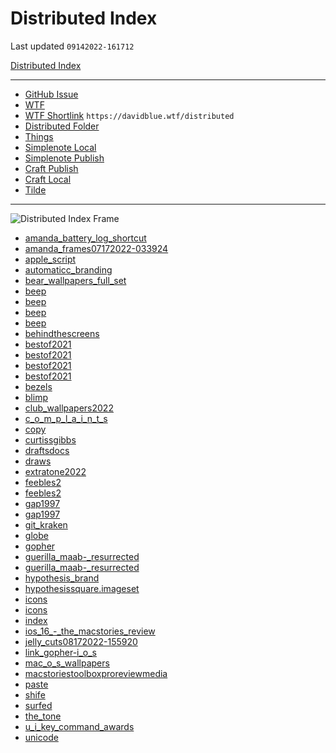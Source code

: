 # Distributed Index
Last updated `09142022-161712`

[Distributed Index](shortcuts://run-shortcut?name=Distributed%20Index)

---

- [GitHub Issue](https://github.com/extratone/bilge/issues/330) 
- [WTF](https://davidblue.wtf/drafts/3B7930BE-07BC-4DB9-A591-4254BEE42A82.html)
- [WTF Shortlink](https://davidblue.wtf/distributed) `https://davidblue.wtf/distributed`
- [Distributed Folder](https://www.icloud.com/iclouddrive/0b7XOcnuZWTZlrPVZBegl1DWA#Distributed)
- [Things](things:///show?id=HvkLFcKxxC9x7X7LBCY3DQ)
- [Simplenote Local](simplenote://note/e879806edef84144a4caf5686be3e3c3)
- [Simplenote Publish](http://simp.ly/publish/D5T2P7)
- [Craft Publish](https://www.craft.do/s/Rjbfm6F98SkAnz)
- [Craft Local](craftdocs://open?blockId=4B2C2917-3777-4898-A392-C06FAD4F7AFF&spaceId=d64c60d3-b1ba-bda2-5e7a-5c1baae7751f)
- [Tilde](https://tilde.town/~extratone/distributed)

---

![Distributed Index Frame](https://i.snap.as/Kl9Dwq0g.png)

- [amanda_battery_log_shortcut](https://www.icloud.com/attachment/?u=https%3A%2F%2Fcvws.icloud-content.com%2FB%2FAYp6C7Flo38tKSvrQpZGyk8k-O3ZAXz4_sIoUudz5IxlQDRoF3Hlc68C%2F%24%7Bf%7D%3Fo%3DAoTsMWltZ_yDt9e3yceCLr2ukfLn6c39wf0L9fganttp%26v%3D1%26x%3D3%26a%3DCAogkIEKCQ0hjXSD6drmCsiHKQ5CtIQRYpJIra7ioDAUcbISbRCek_LuszAYnqPtwr0wIgEAUgQk-O3ZWgTlc68CaiZ-dBrJ9_vWKKEgbxL_nZ_BD0JI5MSnHbIgN4Z6tipnnPnxkP_cEXImlSm2zR6gk4P7xd2DP5TOPWfmoFKUKJSvZ_6aKLLDWJ2i69hoLRs%26e%3D1665782206%26fl%3D%26r%3DC543919E-170B-4083-819C-4E8A305183B6-1%26k%3D%24%7Buk%7D%26ckc%3Dcom.apple.clouddocs%26ckz%3Dcom.apple.CloudDocs%26p%3D33%26s%3Df-JKsqPHJsemWaPXjSRkgbcPuy8&uk=Gtp3FUWUwy4itAXpGGtzwA&f=AmandaBatteryLogShortcut.tar&sz=4399104)
- [amanda_frames07172022-033924](https://www.icloud.com/attachment/?u=https%3A%2F%2Fcvws.icloud-content.com%2FB%2FAX7aVK9Y52-MKZBy0nUg7nZ8LECCAR5TNM6fx2pNH1cZKNJAAMOnclgA%2F%24%7Bf%7D%3Fo%3DAjCdoZ8CmGEFS1B2hBuFFoM1Fd6Pt7G9MmPlRoPVgXF8%26v%3D1%26x%3D3%26a%3DCAog4qscJ_acXh73FyG8TOMCeofeU6XWEi6iipExXvcg7ZgSbRCnl_LuszAYp6ftwr0wIgEAUgR8LECCWgSnclgAaiZylqbsIszzChCjjMEBu1fnyanMruwkXyjD86p9ExTBbw3myaxANXImwEV88Hrm7CHyi0aXlUJIXG5r_6alpOXyL5BOBQcr6i5aNvxqTOY%26e%3D1665782207%26fl%3D%26r%3DDBC8B3E1-E1FA-488E-804E-42762A08E273-1%26k%3D%24%7Buk%7D%26ckc%3Dcom.apple.clouddocs%26ckz%3Dcom.apple.CloudDocs%26p%3D33%26s%3DVoAY9QKvux8i5jTDFj3h99dMuZc&uk=KgcF9hYXYx5SS0PK57rXiQ&f=AmandaFrames07172022-033924.tar&sz=666142720)
- [apple_script](https://www.icloud.com/attachment/?u=https%3A%2F%2Fcvws.icloud-content.com%2FB%2FAQ_DwZdb2gmyhBobOulxyYzKOM2dAY7I6l6W34PDAiluTjbzXZUI7aZj%2F%24%7Bf%7D%3Fo%3DAmpF36exFgzdJoIPcy7kzLme8jxuGRnnQQ39T9vT31cp%26v%3D1%26x%3D3%26a%3DCAogorhIp2XHjMnlLmogAKayOJOrtVXW8h5RDNOQH3NsVrwSbRCHm_LuszAYh6vtwr0wIgEAUgTKOM2dWgQI7aZjaiahcmj-dLiDS2o_Nw3UQXjrB96g7jfBfrkBpg0wsZexQi8VQEZcrXImrM3mXUHCed8bQG1WPC3waWuhVVjoCgRnnHTfdDadvobOWXP0Ua8%26e%3D1665782207%26fl%3D%26r%3DC04A6CF3-AD28-463D-999C-93126EFC8933-1%26k%3D%24%7Buk%7D%26ckc%3Dcom.apple.clouddocs%26ckz%3Dcom.apple.CloudDocs%26p%3D33%26s%3DWiAu9gjSadzfF-HuPRGepTGX_1c&uk=MIdRQd0B8ackZaW_IhScGw&f=AppleScript.tar&sz=206848)
- [automaticc_branding](https://www.icloud.com/attachment/?u=https%3A%2F%2Fcvws.icloud-content.com%2FB%2FAS395DpPJLUCrLD7_Jo_wleipgpqAYzELoTLzTojZo_FGX1X932yYWVF%2F%24%7Bf%7D%3Fo%3DAjCSYQo-c47DrAMnonewENczcb8Xb_Xi2lVgaIVHdQLR%26v%3D1%26x%3D3%26a%3DCAog-8rTzGCLJIKtOWtiX_Rw0zesX5jhe-yVbgFo_J5h3u4SbRDsnvLuszAY7K7twr0wIgEAUgSipgpqWgSyYWVFaibrBGmNA4nlb1V2zrhdqS3gJWVQIlxac9hUo7f879d_xBI4SM24E3ImJcG91eiEuDCotnrtIaRQEhHN06e40d-6jbyubtw4nXbWhbAr9uw%26e%3D1665782208%26fl%3D%26r%3D85FE3675-8C57-4CD0-A221-5AF8A1A0F17D-1%26k%3D%24%7Buk%7D%26ckc%3Dcom.apple.clouddocs%26ckz%3Dcom.apple.CloudDocs%26p%3D33%26s%3D-LOLVerRYH7xHeWCMLuXnzSeLEc&uk=2qn0nLW54WYiy-xdPSvVFA&f=AutomaticcBranding.tar&sz=46724096)
- [bear_wallpapers_full_set](https://www.icloud.com/attachment/?u=https%3A%2F%2Fcvws.icloud-content.com%2FB%2FATDpwOSPhKoJ6Nf14Eo2i2G2jj26ATo9AVNBKkJfU8tBpwsdZxKnIPn7%2F%24%7Bf%7D%3Fo%3DAmikIRm_ugVYgWv3P36rployZdj3H5VQoIVNEssRznOO%26v%3D1%26x%3D3%26a%3DCAogIMVT8b7Btcsrnz-GS1OMqOdY70fFeAkkscs_I4dmOLESbRDgovLuszAY4LLtwr0wIgEAUgS2jj26WgSnIPn7aiYEU8nuFFNygnMc93NgLGG_Osu2mtF6kgHMhCtijPOiin2JDOc31nIm0uWtBm4tcKXv0vAD5Y1fakSQjLoSf_--WmupI--89yiw5zbTh-Q%26e%3D1665782208%26fl%3D%26r%3D72C2C8A2-8832-4681-A370-B27A1936DA0B-1%26k%3D%24%7Buk%7D%26ckc%3Dcom.apple.clouddocs%26ckz%3Dcom.apple.CloudDocs%26p%3D33%26s%3DmFHeMDScueuSLJDDDTWjqPii0Vg&uk=x2HZszpRwRquCp005UCj9A&f=BearWallpapersFullSet.tar&sz=154396672)
- [beep](https://www.icloud.com/attachment/?u=https%3A%2F%2Fcvws.icloud-content.com%2FB%2FAcRS0U0X33WJ-JLtMwFiWyMj6YFSAdlJueA6ZaWdqVHselS0xt4mW166%2F%24%7Bf%7D%3Fo%3DAg3ERbQYe2_hscTTQjTn5270ftYMk66RDJaQ8UXW9BPj%26v%3D1%26x%3D3%26a%3DCAogBiFl1HjLSyt7r_QVEdKfORwt2sArSu8HIyxNyADpmSwSbRCoqPLuszAYqLjtwr0wIgEAUgQj6YFSWgQmW166aiafS0ZKyH8h6AztVUWJoJRwTBc9fE1qv77bRxEer_1LbnaFKYgQfHImNYc6fDCMaL45QJcb1DxbDZmDZMGlXWHLjwPgME366mUwu6UQ-Fk%26e%3D1665782209%26fl%3D%26r%3DB51A03E9-6877-4E15-B4F9-2F7780A481F9-1%26k%3D%24%7Buk%7D%26ckc%3Dcom.apple.clouddocs%26ckz%3Dcom.apple.CloudDocs%26p%3D33%26s%3DtdaEaCK3esMiSe1x3HJTv-Ngx3w&uk=UQ1f3_UbJi0eszx8qkXxOw&f=beep.iso&sz=921600)
- [beep](https://www.icloud.com/attachment/?u=https%3A%2F%2Fcvws.icloud-content.com%2FB%2FAZGHU7do_k9_nSFhqMZvIpF-MVKLAXt4uVvMsqrKPmHjNWvWNvr7y1hj%2F%24%7Bf%7D%3Fo%3DAhACgmSE-Tji5NcqcB2Q2DTwJPru3Bv-BgBMTPmdjfoW%26v%3D1%26x%3D3%26a%3DCAogZvOULGJ4tBrYd_VmLt5CXU0wxJzHUevEKirqzL0h-5MSbRDlrvLuszAY5b7twr0wIgEAUgR-MVKLWgT7y1hjaiYBBHT3FEcNgLnu0Z0EE2JwjFP0rnV0JfcUJpho4RuYZNb-RY3jiHImzX91S_B2WrUYp1oGtZdSpEOAxQXWyg6cq2JmS-KW3PhLvgGFkUM%26e%3D1665782210%26fl%3D%26r%3D9417CA1E-97F4-4861-9F47-D2508C933794-1%26k%3D%24%7Buk%7D%26ckc%3Dcom.apple.clouddocs%26ckz%3Dcom.apple.CloudDocs%26p%3D33%26s%3DPZwhznsAsWqzae94mFtssFM_ZGQ&uk=qHnPFA6z3Rz99UPYYEZY0w&f=beep.zip&sz=19521895)
- [beep](https://www.icloud.com/attachment/?u=https%3A%2F%2Fcvws.icloud-content.com%2FB%2FATgVYMcoQNZLARCzL-pmXdi4OmZ4AVJ75Iwti4GSsSSOL-BqovsweMyq%2F%24%7Bf%7D%3Fo%3DAnjxnorVH8ne0CUFikdhJqu3O_L9CirRr19HKENoCAZ7%26v%3D1%26x%3D3%26a%3DCAogAttJfjgP0U120eziRxMRdJ66zVrbWB3bFXtItgPtqDgSbRCGs_LuszAYhsPtwr0wIgEAUgS4OmZ4WgQweMyqaiZFb-t0Sy0bpAQSs5Ab9jBeSlUsq2xrJ5vESMQmsSXvZLTEK5-dF3Im8s8jmDhQ4qir1H-VTksuPu0McHkcrFGHMdSGnrnfmhfLNQZqpCo%26e%3D1665782210%26fl%3D%26r%3D34784748-66C3-4FE3-80A1-37A12FF10445-1%26k%3D%24%7Buk%7D%26ckc%3Dcom.apple.clouddocs%26ckz%3Dcom.apple.CloudDocs%26p%3D33%26s%3DauapsFNGvr6dq00j1D_XAJjZrSw&uk=bB_JBWnKYBoYExWp5IXi5g&f=beep.dmg&sz=55315)
- [beep](https://www.icloud.com/attachment/?u=https%3A%2F%2Fcvws.icloud-content.com%2FB%2FAWnR-I1n8Ikb7sqbEKIjT-TJwpTBAVSccBg8MngYTWR8EifN1r2AGVij%2F%24%7Bf%7D%3Fo%3DAmfkkSgNXYYMS3DA8knubcvVtFIdgadix845ePjJPkag%26v%3D1%26x%3D3%26a%3DCAogQp8d6wwNW9DBr1syQ65VVinQcZZCTOBjFTCl79o5AxgSbRDstvLuszAY7Mbtwr0wIgEAUgTJwpTBWgSAGVijaiaY5jsXO5ViBzjTRwdJ0EJe8lKQWwIUCZVJWrZyKHfMQXQ4DziykHIm7mCp7tCxpZgzS5KdYLpD3tREUlgv3VzCam83GouXEAtH7KVu08w%26e%3D1665782211%26fl%3D%26r%3DC3559CDE-755E-4E47-AFBE-190346BEEFDA-1%26k%3D%24%7Buk%7D%26ckc%3Dcom.apple.clouddocs%26ckz%3Dcom.apple.CloudDocs%26p%3D33%26s%3D7sx035o5YkWA0eG4YnwHWfoJlVg&uk=ylPyFUWtTUFRoiAsWJRm2g&f=beep.tar&sz=37477888)
- [behindthescreens](https://www.icloud.com/attachment/?u=https%3A%2F%2Fcvws.icloud-content.com%2FB%2FAQsXTv9GX017J1cCpuQFP5Nh7kyWAQXYAyuz2_k9s11rqdS8RgOewTbs%2F%24%7Bf%7D%3Fo%3DAgyRO11L01W_E1nPAJfMLEsEsbgfndtqhbtzP9c8b2N4%26v%3D1%26x%3D3%26a%3DCAog_d15RIvGSUC34bJhjox1E7wrYqDAt-91RYpcfhohFQISbRDYuvLuszAY2Mrtwr0wIgEAUgRh7kyWWgSewTbsaiYK6nEbXS_nwtcs4Bi0-8N0Okz_pkHo0I1aM5JDR6GYBUUyfdlAq3ImNuryWDmPkLwRuHPlNYr45dthLXuk_8MZy_p1d7nCETdjwH-57a0%26e%3D1665782211%26fl%3D%26r%3D7414A9BC-1817-4B01-A118-8FE2F1B783E1-1%26k%3D%24%7Buk%7D%26ckc%3Dcom.apple.clouddocs%26ckz%3Dcom.apple.CloudDocs%26p%3D33%26s%3D7rk_m3i0lp9kgvejHTTXDraIz6s&uk=L8fgu9R9bKAYE7nvrJh88A&f=behindthescreens.zip&sz=767385053)
- [bestof2021](https://www.icloud.com/attachment/?u=https%3A%2F%2Fcvws.icloud-content.com%2FB%2FAVg6qJT1PkMsSmVpOVyxxSQFHr5rAcW1teNXH5p3jlq6nfA71-d9SZT-%2F%24%7Bf%7D%3Fo%3DAgxE1parTXuK1lKBCg70PtRRSU9s7jUX4Vj-dx0uvMy6%26v%3D1%26x%3D3%26a%3DCAogVD7Z4fL8wuX6k4JvHjGvORsRkfdpCJspIBBUkW2GCfQSbRDEvvLuszAYxM7twr0wIgEAUgQFHr5rWgR9SZT-aiYsCrCxcyFC1Wd4fe3BVS0OLpyBpGifY4pPanc5g-IbDfjfMg_UzHIm8S4ltkHdm7dSLUIFSWMngSG1mU8wfGHhqBg9zgcq8AzuVE19Q7s%26e%3D1665782212%26fl%3D%26r%3D96F4A2D7-EAEF-4E31-B719-1139F65654AE-1%26k%3D%24%7Buk%7D%26ckc%3Dcom.apple.clouddocs%26ckz%3Dcom.apple.CloudDocs%26p%3D33%26s%3DwQUQD7dQUm3r7ZiEOqEs9oxxRyI&uk=e8f1jMShofdsPielG3DCYQ&f=Bestof2021.mp3&sz=227191250)
- [bestof2021](https://www.icloud.com/attachment/?u=https%3A%2F%2Fcvws.icloud-content.com%2FB%2FATCmGjANmkyV1GHV9205mKQh8pB6Ac2AWxBnu6CwpzDi6r4KPOsFIEJ0%2F%24%7Bf%7D%3Fo%3DAuR_H5A7_yvvoJ4vyIzJzo92dNjRpH0xWrMyk0V2XE8K%26v%3D1%26x%3D3%26a%3DCAogBfS47qEzcpYFLPtVgsR_F65PSzfMkRVKibN5LSpyLXESbRDMwvLuszAYzNLtwr0wIgEAUgQh8pB6WgQFIEJ0aiawHkh4ZHOvc8_gF9rIxAiyUrdSvKRPWe-N-QkFRZHgWI9mXAQO9nIm40LKG0LdNmk_3XspY5pOMqsW802jPQ9QhC_s_-G9-wKUwu3maLU%26e%3D1665782212%26fl%3D%26r%3D335C26B5-CE75-4179-A548-033E644AB901-1%26k%3D%24%7Buk%7D%26ckc%3Dcom.apple.clouddocs%26ckz%3Dcom.apple.CloudDocs%26p%3D33%26s%3D9WVN4wNBI5-2wkgCCjxtx0N9XE4&uk=NEsNQl1yANDeCoCxzMPZjg&f=Bestof2021.7z&sz=387917216)
- [bestof2021](https://www.icloud.com/attachment/?u=https%3A%2F%2Fcvws.icloud-content.com%2FB%2FAS9SfDDLeRS6tlKCmpTtCN1V58BZAQby8yMnRRXtEPT2CP8gEncPXmnh%2F%24%7Bf%7D%3Fo%3DAv_EuOsX60shMtMtJpmiu9ro_HRLU_eO2sXAQosH95PM%26v%3D1%26x%3D3%26a%3DCAognwF1PV8LdLTQWKQauIE10Li9T2GCisndgROKKx0sIEESbRC3xvLuszAYt9btwr0wIgEAUgRV58BZWgQPXmnhaiYb1HrFgScJXAbjKn5PgNBcJzwhapSP5nHdxchS_S91WRrP-MAYlnImDFO2WpHuQXDAXchLa4nPV0m2pGLvvVNz2i0mh59JKGkMaYqdV_Y%26e%3D1665782213%26fl%3D%26r%3DF7BE4579-55C0-4578-8046-8A8CAEC54AEC-1%26k%3D%24%7Buk%7D%26ckc%3Dcom.apple.clouddocs%26ckz%3Dcom.apple.CloudDocs%26p%3D33%26s%3DJydvDdxg_JpAJ9ldwXKs7Fu0wCI&uk=5bh5DdqpFSR1XSGyJPvyNg&f=Bestof2021.tar&sz=388070400)
- [bestof2021](https://www.icloud.com/attachment/?u=https%3A%2F%2Fcvws.icloud-content.com%2FB%2FAY5rvQWYxeSuyBtA5Op1b8GgglohAVCeSNuqDrUjdhEAO4dxOHS4qvD5%2F%24%7Bf%7D%3Fo%3DAgU8NjPhCf2rdhqueEttJQ1NjVW7KnbYwP_poKE8lPZO%26v%3D1%26x%3D3%26a%3DCAogn_TX7t9Vs5uS9KxGlHxRaYt5eZUNwiCA4fo_YK6DjW4SbRCmyvLuszAYptrtwr0wIgEAUgSgglohWgS4qvD5aibahuyLFDKTRK8_s7pLUfsOlzwAcB6JOMpXECKjOy_MP7Qyerfn7HImk70cyeChJ0sj5JOp5R14KZe4hkC8nHRjPA4FwnXKMfnGbxsJrng%26e%3D1665782213%26fl%3D%26r%3DF05E18C2-4CDD-4DC6-AC05-9ADF4EC24B50-1%26k%3D%24%7Buk%7D%26ckc%3Dcom.apple.clouddocs%26ckz%3Dcom.apple.CloudDocs%26p%3D33%26s%3DfBOyJDPfhPZ66-hzHs6n3bRaiTU&uk=u7URAEtOFsrpDC5G9K4GTA&f=Bestof2021.zip&sz=387920639)
- [bezels](https://www.icloud.com/attachment/?u=https%3A%2F%2Fcvws.icloud-content.com%2FB%2FAYFJHhDxXmUZsvzvbEsmrZemvXmjAbZBAUbfLIamyVshaAaIqpCB2DNR%2F%24%7Bf%7D%3Fo%3DAqBz59flt_84qILsTi7Dvy6N4_hXrSIDWFVLU53h5JiS%26v%3D1%26x%3D3%26a%3DCAogZAlko_85F6COfLTDogMrT0-MfM2hsAirEiymtdjt5kISbRCazvLuszAYmt7twr0wIgEAUgSmvXmjWgSB2DNRaiboXHAi72c99Cc1bW553xxAgdPJnKWGg4rka--fcV9lfiKnVPlxEnImY0WKKPIEjv3iDUBrVKKw8neNmlY_ssaaY_gRzQ_W39CpKnF2Y98%26e%3D1665782214%26fl%3D%26r%3D1A40C2F6-18AB-4C0C-90FF-F4524A40F688-1%26k%3D%24%7Buk%7D%26ckc%3Dcom.apple.clouddocs%26ckz%3Dcom.apple.CloudDocs%26p%3D33%26s%3DPEOgkuVIYp4CEPzVUzzqLM06yHk&uk=xWuBHMhGvwStFZttwlNq_g&f=bezels.zip&sz=6973988954)
- [blimp](https://www.icloud.com/attachment/?u=https%3A%2F%2Fcvws.icloud-content.com%2FB%2FAS3qkm2B6HgD4deOaIo5rhB8Ln2HAfZt2fgq4lzXa2_npgjQ4V-jyRA-%2F%24%7Bf%7D%3Fo%3DAgA1o0h1Q7rnhtLDlYp8n3Di26FtCODROcytuBYc8IgT%26v%3D1%26x%3D3%26a%3DCAogzvVl_fqg2oD2IavLfjMQRn3fhN7e_oqOQMS5wzysVsUSbRD60fLuszAY-uHtwr0wIgEAUgR8Ln2HWgSjyRA-aib9fpjdp5AhKN3hqd9slEH-ouoqR5T9ce9fam2fUuvFb7Dxd0PY5XImEPa2S93W6c5sXYPgSALem6QQCKLT6TdD0l7nqyaoxDWjgiIBZCA%26e%3D1665782214%26fl%3D%26r%3DA0CF6C16-3313-4BF0-BC0C-0521B14B1AF6-1%26k%3D%24%7Buk%7D%26ckc%3Dcom.apple.clouddocs%26ckz%3Dcom.apple.CloudDocs%26p%3D33%26s%3DRjs3Pu2VhXd_37m9hIANWSu98OM&uk=ni3LiVPxagA_yN9KK58F0g&f=blimp.tar&sz=21480960)
- [club_wallpapers2022](https://www.icloud.com/attachment/?u=https%3A%2F%2Fcvws.icloud-content.com%2FB%2FAXybpYympAF7eu2UDM3BYXwOKLcZAUBKL8OZNy0WVvYFScKAHYyks9PL%2F%24%7Bf%7D%3Fo%3DAr8yoQvrDePiIAO9HDy9EVkGpJebR92iKcNdqBgycvI3%26v%3D1%26x%3D3%26a%3DCAogEMPUE0q7XECkvUP6GKJAVnpqMKOErg_9jyQXbkaaOm8SbRDj1fLuszAY4-Xtwr0wIgEAUgQOKLcZWgSks9PLaiYRoUtANV_9MmqIIi-x3cZmu3XGn0bEyt94avTAJ6su4WDCRQ4muXImtTBZzrqWQ5axBv7ftl9WqM4QytMy7SnzZ-tLP2CdFQ1SKrG5CuI%26e%3D1665782215%26fl%3D%26r%3D7E2DBBBD-F65D-4A33-8D76-9F9AADF9CE44-1%26k%3D%24%7Buk%7D%26ckc%3Dcom.apple.clouddocs%26ckz%3Dcom.apple.CloudDocs%26p%3D33%26s%3Der6D2t7W8WBKrDMCKq8W03vsPso&uk=EvRHodw5bpq5NFphVP2fpw&f=ClubWallpapers2022.zip&sz=5293368)
- [c_o_m_p_l_a_i_n_t_s](https://www.icloud.com/attachment/?u=https%3A%2F%2Fcvws.icloud-content.com%2FB%2FAR0UIzs5QaEHyD80ZBQWdcQcDy8tAX2bB0n7BippnpIC0QXTWWC4t2qc%2F%24%7Bf%7D%3Fo%3DAvgWFPFairEcvqSbtYdD_Mab33xIN9yn2vSc9hKGA_zu%26v%3D1%26x%3D3%26a%3DCAogCkCht_lC4xovOw9X2W2hLoazTI9HYFRUdrRKHGeqp6kSbRCO2vLuszAYjurtwr0wIgEAUgQcDy8tWgS4t2qcaiaqXoQnBqj37dMRLCaEStEaWohiEnpnN-3lMZsMc9G9sm-X0V6hcHImu-Lh1zNJ1Xrhe0SAY4gRfjjSDNG72TjneaCp60iz6bs2NA2jguU%26e%3D1665782215%26fl%3D%26r%3D1C72BD90-4C7B-4F81-8333-49EA2D95C872-1%26k%3D%24%7Buk%7D%26ckc%3Dcom.apple.clouddocs%26ckz%3Dcom.apple.CloudDocs%26p%3D33%26s%3DiafSCCPwAAFQ75XRGOskmDRn5D0&uk=dkOTZJArljm9zcRA60OSjg&f=COMPLAINTS.zip&sz=293314881)
- [copy](https://www.icloud.com/attachment/?u=https%3A%2F%2Fcvws.icloud-content.com%2FB%2FAdC-a4yJsyf180Lnjs-mtIVEErKPAVQ81qZEqn01GYpfb47s9kqN6zmu%2F%24%7Bf%7D%3Fo%3DAntGKf4tDkN9ENnwJtO_9JsA7IB3CASi543PbvLy84CG%26v%3D1%26x%3D3%26a%3DCAogfWb56epZELFU59VvUZr1XrXotEJWiIhu-mLqZCkmi_QSbRD_3fLuszAY_-3twr0wIgEAUgREErKPWgSN6zmuaiYiUhCBV7ntb_eN1PGmiv46OI9OXU1ldLpcfoDeikVoxCp5YN9ItHImvdebo8A1R9DOYLwRc1vNoLcovdy_8OD4VBaLUAxT99tIfpss7nk%26e%3D1665782216%26fl%3D%26r%3D3EC4EFEF-D483-4202-B048-DF4F7508F90C-1%26k%3D%24%7Buk%7D%26ckc%3Dcom.apple.clouddocs%26ckz%3Dcom.apple.CloudDocs%26p%3D33%26s%3Dp1wCrfUKc-i2NK390txtCheePZU&uk=nSp7rSruHYkCWP9vzKvH7Q&f=Copy.aiff&sz=77144)
- [curtissgibbs](https://www.icloud.com/attachment/?u=https%3A%2F%2Fcvws.icloud-content.com%2FB%2FARUsdmJNBw5jBb9_0sfltq2v0vOmAS-PZXK-4Ht3YiZPcDlGr-gy07NQ%2F%24%7Bf%7D%3Fo%3DAviEkH_b4UdWO5vQb5XQ4RUicpg45J5rD-0-T8hb9kih%26v%3D1%26x%3D3%26a%3DCAog9kqBHGtrNh_9eFyuax4kJvr-sWNp4uobRqE13BEzZPoSbRDs4fLuszAY7PHtwr0wIgEAUgSv0vOmWgQy07NQaiYcv_rinHu8B0AFkZC8TkyHiCXp_8Hse9UeL0R1h4Z8lljc4G5cpnImaNkL7xn2t6yIZfxffBrnnAlN6Q3jDWQ01VrR-_t5cktIghBSAbs%26e%3D1665782216%26fl%3D%26r%3D45040855-7B5F-455F-A075-A47692284119-1%26k%3D%24%7Buk%7D%26ckc%3Dcom.apple.clouddocs%26ckz%3Dcom.apple.CloudDocs%26p%3D33%26s%3D7HHWoUJIIc3fJxh7z8z7xJomXUw&uk=n3tQFfVmaqaBDL91Xui6PQ&f=curtissgibbs.mov&sz=253121636)
- [draftsdocs](https://www.icloud.com/attachment/?u=https%3A%2F%2Fcvws.icloud-content.com%2FB%2FAVPiibwRQNaDqMA1b9K4_1GcJ6RmARk6is2Z-o4qzkW8T0tiGi_CJffp%2F%24%7Bf%7D%3Fo%3DApuQXoY0pSozvca-4xELRGXy8DXjfDT-UNic4TA1iwCB%26v%3D1%26x%3D3%26a%3DCAogbnQ_K9HeYl3u10K2EiO7cM2GalEwhSQ9AcBV5PYp64ISbRD85fLuszAY_PXtwr0wIgEAUgScJ6RmWgTCJffpaiZ04GgcpJ3Ob98E-ElFjMftGmFOKBxK2FPCkE5CSJq7dEy36zZYanImWwxtFOrttxcYK-XYu3wzY250-iuSmA0L4uVS9wdhxvs_16nVqNE%26e%3D1665782217%26fl%3D%26r%3D14EA8635-60FD-4DFD-8F14-AEFD7BDB7071-1%26k%3D%24%7Buk%7D%26ckc%3Dcom.apple.clouddocs%26ckz%3Dcom.apple.CloudDocs%26p%3D33%26s%3DOhZJ3dIOYg1EKFhpd6GeePK_uEU&uk=PKmJ6k9rtlRur9iP3u8jNg&f=draftsdocs.tar&sz=12861952)
- [draws](https://www.icloud.com/attachment/?u=https%3A%2F%2Fcvws.icloud-content.com%2FB%2FAfOb8JvVD_jHL85lXswSKM8h8IwmATKXDJdS6ArVS8V1-GkQTvMulRms%2F%24%7Bf%7D%3Fo%3DAljksGI0MXe0OpdoCFRoFQBCYhNL5YQx2DZ_iIO7EmMH%26v%3D1%26x%3D3%26a%3DCAog5bdpwIvLthRuYg3V5x7a8VRrOXpxXehF81FWUbWg7_cSbRDx6fLuszAY8fntwr0wIgEAUgQh8IwmWgQulRmsaiZw2tObe1ioferZuefZWGnwEtn-jkYEGwPEHW87MfJU3CjhWayvLXImWb2BEd2Ze6QT5-g0XFTj7tMpKnEInPFilzE6emB6Rj-fGbFWKTw%26e%3D1665782217%26fl%3D%26r%3D735E8214-DE92-4332-A31B-6A7225B878B9-1%26k%3D%24%7Buk%7D%26ckc%3Dcom.apple.clouddocs%26ckz%3Dcom.apple.CloudDocs%26p%3D33%26s%3DnHwygxDoYFxjmN3iEepmQKko4F0&uk=uk0mYWwL-I-U6vNYXGe9RA&f=draws.tar&sz=74442752)
- [extratone2022](https://www.icloud.com/attachment/?u=https%3A%2F%2Fcvws.icloud-content.com%2FB%2FAUAAXKlU_XDYpU9keG3eFsTLQn1rAdf8B5bEew8x2anj_To54UlfyJ-W%2F%24%7Bf%7D%3Fo%3DAo1pdCPBf710yd12Aon6jnvRSkmbqKxy7xgJpjA4Tj5b%26v%3D1%26x%3D3%26a%3DCAogcR5EeJGG2CQCrtQO4309FE2hcdrii6-Jcr0VRrAF5_ASbRD27fLuszAY9v3twr0wIgEAUgTLQn1rWgRfyJ-WaiYIVzewhKdrej_y9q5_-tL-gmz8ExqCngXlbqWKZCILqFuTRJ2CHHImn6hTGfDSxBqvjSyJJK9rsjvsjOrZOBjtaWDVNxZ1kUKTiJ8RwuE%26e%3D1665782218%26fl%3D%26r%3D22B5CAB5-8F77-4B52-88AB-D225989743B4-1%26k%3D%24%7Buk%7D%26ckc%3Dcom.apple.clouddocs%26ckz%3Dcom.apple.CloudDocs%26p%3D33%26s%3D-AZJMtbPwWnTmFtU2BXBBT4KzWo&uk=YM4kyewQKy8CL6UnqCQDxQ&f=Extratone2022.zip&sz=5430422)
- [feebles2](https://www.icloud.com/attachment/?u=https%3A%2F%2Fcvws.icloud-content.com%2FB%2FAfVaE7UjA3yauoM0vZccstsAL_wXAQEaCG9gqdShGbqK2Lge8IuoX6-B%2F%24%7Bf%7D%3Fo%3DAh7H5qbFRuZ3t_zy8UwXSNx54ZfnoTqyZvHcET0nCBXq%26v%3D1%26x%3D3%26a%3DCAog7OXHTccnvY-mX6jtc51zhy51dzFf-W5k9IXsx4LJW6MSbRCK8vLuszAYioLuwr0wIgEAUgQAL_wXWgSoX6-BaiaTngbZsPz9_yghxUV1lhW2kw6za03BB53hTxoqHIeiIrmv0pVc4nImNUquNM_gFw-zbGscWUJ7tv-6aMmo6UfQZI2-HLSeHkJ-wiA0LMs%26e%3D1665782219%26fl%3D%26r%3D2DC9417A-CC48-43AD-B521-7D7F5EA32E1C-1%26k%3D%24%7Buk%7D%26ckc%3Dcom.apple.clouddocs%26ckz%3Dcom.apple.CloudDocs%26p%3D33%26s%3DoxlXz208jdk4AgtDHO0raQzIMzw&uk=ZXCf162vWV-Th9UUrIJ6Mg&f=Feebles2.tar&sz=6426624)
- [feebles2](https://www.icloud.com/attachment/?u=https%3A%2F%2Fcvws.icloud-content.com%2FB%2FAayMLu4A1H32iSch3KekrvLh0Np2AWuKRd2TMolrmFMlL6_rLwQWcIVD%2F%24%7Bf%7D%3Fo%3DAvUQ_FZci03iySooEnlb1e2gntO2Xx-eBu05CWvtf1oY%26v%3D1%26x%3D3%26a%3DCAog84hzKREwWPgJL38F_DP5MdnCFEQ3QGQa3hZaJ97OuZoSbRCM9vLuszAYjIbuwr0wIgEAUgTh0Np2WgQWcIVDaibb4ENhf_gVkiLCj5LiN_LAG63G-_LKFUd4jOBe43U8GQXFIDffH3ImW6exniVdR5dYsJqoLA7o7b2FJjJmVhD9idXtdBfg5pCxwUozPbM%26e%3D1665782219%26fl%3D%26r%3DF793DC0F-9BE2-4F44-BD99-AF20F9A8A2A2-1%26k%3D%24%7Buk%7D%26ckc%3Dcom.apple.clouddocs%26ckz%3Dcom.apple.CloudDocs%26p%3D33%26s%3DHVFK6N2waupfbDf_6knMEKHvwnA&uk=e2oc3wOohHcDvxV1feM1aw&f=Feebles2.zip&sz=6419470)
- [gap1997](https://www.icloud.com/attachment/?u=https%3A%2F%2Fcvws.icloud-content.com%2FB%2FAXDcPXyfifLYxPs3sCJc_l2kqot_AY53GzF_Ra25d-9_gbpIz4JADKwx%2F%24%7Bf%7D%3Fo%3DAmIULQiLIjMzijU0Uz46dYzS5l_gBcD_cXCvdMxPaDm4%26v%3D1%26x%3D3%26a%3DCAogdyPblW0XFbtWphPA0kKQs_N7ZpzjVWlQ1NAQJnen6sYSbRCo-vLuszAYqIruwr0wIgEAUgSkqot_WgRADKwxaiZGH7dK1wALMiOmQvg5YU03iOTlRvQQaNMpsD56O3lzrHjmNtWWAHIm-vvoyb3Vc5syS3_NQs4bHYBSF7A385Xts0Qa8UwV6eFAc927TTI%26e%3D1665782220%26fl%3D%26r%3DF749D61A-189C-4482-B558-C6A5CC50F05B-1%26k%3D%24%7Buk%7D%26ckc%3Dcom.apple.clouddocs%26ckz%3Dcom.apple.CloudDocs%26p%3D33%26s%3D1S-B9CcO3ZJtCL6yKqnGGV8TGns&uk=ZjuV5DFr3Fg-FsnZ747neA&f=Gap1997.zip&sz=522075827)
- [gap1997](https://www.icloud.com/attachment/?u=https%3A%2F%2Fcvws.icloud-content.com%2FB%2FAVPCqcMj-L8gzGoTADqEP4mYjSryAVjB4MavPeARf4e5wLk1414LGSCQ%2F%24%7Bf%7D%3Fo%3DAtcTtS6bxAcWfBLnLhQEdEsVCXdaSLXEutxNL_rzaff4%26v%3D1%26x%3D3%26a%3DCAogsKJmCxjs7P9b4zsk1Sc0Muq1Fj9Ead6TtMFyb6bSjTQSbRCn_vLuszAYp47uwr0wIgEAUgSYjSryWgQLGSCQaiZeCkefJVDfGnYwZ1WmkAgwWN_nZImGlwJtsYhwaZcPxBg6pJQe5XImMuHjWFFczL0BRpxVmdC3qGxrnU2JBVDVfZB0vpygyTcby3R1Wiw%26e%3D1665782220%26fl%3D%26r%3DBB8793C1-7258-46F8-BDCD-465BB5DAEE32-1%26k%3D%24%7Buk%7D%26ckc%3Dcom.apple.clouddocs%26ckz%3Dcom.apple.CloudDocs%26p%3D33%26s%3D7tqlO4Ow4brRi3AFje5EMTHiGX0&uk=cklyp15ab4ZXOBCx30WnCg&f=Gap1997.tar&sz=522081280)
- [git_kraken](https://www.icloud.com/attachment/?u=https%3A%2F%2Fcvws.icloud-content.com%2FB%2FAQjOKdzYwlltNOiZurKlHf4wbjTpAcZ4P6PScD_pQRximguMSdlQ-TuS%2F%24%7Bf%7D%3Fo%3DAvy88ArzJ9XtC5sTulQp2vG1JhyoNlUMEkHRw7OyQkPV%26v%3D1%26x%3D3%26a%3DCAogfKzh9DCqqvQJtgGtRZ4fyhLnD4uVK8BKHWm3mNJvHV8SbRCzgvPuszAYs5Luwr0wIgEAUgQwbjTpWgRQ-TuSaibWudZPnZofMsvlx-pGub8_-S_VvuZy_rZt8iSCwjqX1WTo_8iLBXImccRtmuPsqavQBT0K0xb__sOvULO6ye5gPRaV7SVwKWwoR_dLOUw%26e%3D1665782221%26fl%3D%26r%3D2CC99B0E-147D-4354-B38F-30988FEE49E4-1%26k%3D%24%7Buk%7D%26ckc%3Dcom.apple.clouddocs%26ckz%3Dcom.apple.CloudDocs%26p%3D33%26s%3DdckcJz0nasdIUhHx5j8QHxfPafo&uk=9chKgUwwXtr9y_ccRCa9Qw&f=GitKraken.tar&sz=8084480)
- [globe](https://www.icloud.com/attachment/?u=https%3A%2F%2Fcvws.icloud-content.com%2FB%2FASiZHNGNuy8grAJTxSPPqX-RcRbrAYgiVFMX7iLmEoRO4ntiphzEngNz%2F%24%7Bf%7D%3Fo%3DAnFSLTCfIs4b2wydqdQCKA40vmo3U-MWVdnUgrxSugNB%26v%3D1%26x%3D3%26a%3DCAogogGuFapX1v2NNNbT3P7oWH2q0n48Nc1_U2XBq3I-qzASbRDdhvPuszAY3Zbuwr0wIgEAUgSRcRbrWgTEngNzaiZbIbhKh_Q2vP9tO4rR1A0ddAUQnncYrr2MLbHhEOcAG1_AOEZe_XImYUi2cY2g06_3YXbUo5yUcqCahlzPbFm71Kw_sL7cEXBkluI19xg%26e%3D1665782221%26fl%3D%26r%3DA6997F77-4A9F-4EFA-BB2F-DED9745D6ABB-1%26k%3D%24%7Buk%7D%26ckc%3Dcom.apple.clouddocs%26ckz%3Dcom.apple.CloudDocs%26p%3D33%26s%3DYbgOljKxMABIA2O8DYh6L5ekbTE&uk=grLpL6Q-_T1GbHjoLsAfmQ&f=globe.tar&sz=117072896)
- [gopher](https://www.icloud.com/attachment/?u=https%3A%2F%2Fcvws.icloud-content.com%2FB%2FAeHmTH7sFn2cWwOttw-X5stm_M_tAXyCjRWLHXnQQpg_SfHc-jLZSUOq%2F%24%7Bf%7D%3Fo%3DAgC_kRQoEWakCasBmkvWIPNhP6YMgRgtmSFl_rxjvVVW%26v%3D1%26x%3D3%26a%3DCAogevLpqpaTz9pLszPaVvs9jbSM5NkooqT8zli8-AfL15kSbRDNivPuszAYzZruwr0wIgEAUgRm_M_tWgTZSUOqaiaADDsipBM0KvjjDs2lM_8jetthpvhJ8BcP19S84I2YNvk-GMd8oXIm_nbFvDzHYU-7-VL9XagR5guy8qSf9H6omQojSA9pskHMmn9NTm4%26e%3D1665782222%26fl%3D%26r%3DEC2962F2-B3CB-4A01-8431-6BA13A297FE8-1%26k%3D%24%7Buk%7D%26ckc%3Dcom.apple.clouddocs%26ckz%3Dcom.apple.CloudDocs%26p%3D33%26s%3Dpl-19m6iDlOlurPInwxTpz73NS4&uk=T1eq8crH6h5Q5LzYegjPOQ&f=gopher.tar&sz=34321408)
- [guerilla_maab-_resurrected](https://www.icloud.com/attachment/?u=https%3A%2F%2Fcvws.icloud-content.com%2FB%2FAVTCsPYGsjo1r0SnvTcGLE8y55maAQlI4Oom1xHrXaFWCk1fZvpQb7v4%2F%24%7Bf%7D%3Fo%3DAqCekDbTWOmLdh6y5qugebthMLPUpSZRy9k6mpxU-BB9%26v%3D1%26x%3D3%26a%3DCAog0fTv8J03PCgkIu9muUtiVBXutBMzDE1ryS3lPf571e0SbRCfkPPuszAYn6Duwr0wIgEAUgQy55maWgRQb7v4aibWnprOvnpdDY6vFjuE4ACqegywjff-MxTwtkYyLse3or-WgsKrD3ImtTBE_wNnbiP46aTIe_Yj8tsLLoi-vUce-bmQgMKegpft_RoPGMQ%26e%3D1665782222%26fl%3D%26r%3D2129B85E-A384-41C6-A56A-7179E20D27C9-1%26k%3D%24%7Buk%7D%26ckc%3Dcom.apple.clouddocs%26ckz%3Dcom.apple.CloudDocs%26p%3D33%26s%3DuNL0MTaY-oypsZHEV1YtFYYS0u0&uk=xqflealNKgUWRHoXVAFNaQ&f=GuerillaMaab-Resurrected.zip&sz=152875942)
- [guerilla_maab-_resurrected](https://www.icloud.com/attachment/?u=https%3A%2F%2Fcvws.icloud-content.com%2FB%2FARaydRzSUSsfAK35QFr1ZUDfP6T6Ab6ZH3enMGcoz3UZ-ld5OJFn8d6l%2F%24%7Bf%7D%3Fo%3DAiLpKsHPxpGipOJq72OF2W4oD-qvUMbKiCedz5_s-R4W%26v%3D1%26x%3D3%26a%3DCAogmnXTDG0srYWIMXoGE3rXJQ93EPws4sQzicidexfRSykSbRD_k_PuszAY_6Puwr0wIgEAUgTfP6T6WgRn8d6laib4BuKamgrcDwNMn17GvGSvkj_XlL34bTowdFjmXXpGdhVFG0WvLHImmOAxvdoxskXv8Q4N4SMLK5mWTpWoQKESK9m9Pt460l54RCmC8nk%26e%3D1665782223%26fl%3D%26r%3D64B01D28-406C-4312-AC50-F55FE8ECDCB1-1%26k%3D%24%7Buk%7D%26ckc%3Dcom.apple.clouddocs%26ckz%3Dcom.apple.CloudDocs%26p%3D33%26s%3DBczzcXnjlVyvnNPxrIGcmWUkOQo&uk=jMEt79IdgjjZXQ7NOzlOiw&f=GuerillaMaab-Resurrected.tar&sz=152888832)
- [hypothesis_brand](https://www.icloud.com/attachment/?u=https%3A%2F%2Fcvws.icloud-content.com%2FB%2FAemGc3UpWywvyKgd3GWyMyZ2GTvwAeey3Z0YoLutA3giQX9WkMOyny2O%2F%24%7Bf%7D%3Fo%3DAuueNRVOzAmmlzpz8dD808v95umv5EX6rZ-S4XjBozdU%26v%3D1%26x%3D3%26a%3DCAogkEEYf_CuXGeNGli8EMzVxB9nQGbBZPWBB4ji2wBC7ToSbRCym_PuszAYsqvuwr0wIgEAUgR2GTvwWgSyny2OaiZK2EL9_Yxd8nx23Al6MeoFlRDIhn6rg5QQfYZ7sGFrpoQO2hh0P3ImO5KppS2TT7eO90IqLM9hGY8v-UegsCOoeUlpxmK6u9iHjZOIjdM%26e%3D1665782224%26fl%3D%26r%3DADE373E3-F3F2-4BCF-85E0-143F9E4C4A48-1%26k%3D%24%7Buk%7D%26ckc%3Dcom.apple.clouddocs%26ckz%3Dcom.apple.CloudDocs%26p%3D33%26s%3DQMsFCKPcC1amh7d8x_4phYuYTRk&uk=-3rvDuWZnwkPYmie1Z4_WQ&f=HypothesisBrand.tar&sz=353792)
- [hypothesissquare.imageset](https://www.icloud.com/attachment/?u=https%3A%2F%2Fcvws.icloud-content.com%2FB%2FAXjHMq3cghqdqIcyqGKZEwShTrG2Ad8pGCNo0MubalGnIe8xOqdlix7Y%2F%24%7Bf%7D%3Fo%3DAjjNiKNHwGBWanfuzwy1rV1WfTsDCb0c0NeX4t26hDia%26v%3D1%26x%3D3%26a%3DCAoge-9im3gx-F37lRegoTd4Xw_KbyYYXeGDduAUYncElEASbRDJoPPuszAYybDuwr0wIgEAUgShTrG2WgRlix7YaibXHPK912Qw3qgh88Jt6gjA4V3wp_ExHGLHNpuD77d7S5p6y7jR7nImOCYb9f5kjg-DNoR0n7XJoyUXDl5lDecCq0QE9K00HrhTxivaFHI%26e%3D1665782224%26fl%3D%26r%3DD7F3D439-2998-4AEB-B94D-8CAC92C76715-1%26k%3D%24%7Buk%7D%26ckc%3Dcom.apple.clouddocs%26ckz%3Dcom.apple.CloudDocs%26p%3D33%26s%3DMm0JmeAj1zbpuI_rn7EOYmnh3iY&uk=VJRMV3D9Ar-CJcs6spynzw&f=hypothesissquare.imageset.zip&sz=1268618)
- [icons](https://www.icloud.com/attachment/?u=https%3A%2F%2Fcvws.icloud-content.com%2FB%2FAXiYjHHTuU08ygkm7Ijtr8pQWWSaAXOm1Kj2miQKpfPnjl1opdnH4hkm%2F%24%7Bf%7D%3Fo%3DAiCdvF8ANx-Jb5Lf80B4vojk0vSk8QptopQQlYtD7wlq%26v%3D1%26x%3D3%26a%3DCAogU7U0rOzKZiK1bWKFaV3vN8JNa_zSXE-lPtmJo5y_w6YSbRDrpPPuszAY67Tuwr0wIgEAUgRQWWSaWgTH4hkmaibxBv1k7DE9j_rC_63aihyrAsWH02K7Z2wH5ErzA51GlyeqawwHJHIm55n0ls1lcPR0LWvx26qUJm9Wu1CNy8fVdpd3BetwVP7j-sZvhhA%26e%3D1665782225%26fl%3D%26r%3DCEBE21A7-840A-43C3-B8D7-B49DC9257EF9-1%26k%3D%24%7Buk%7D%26ckc%3Dcom.apple.clouddocs%26ckz%3Dcom.apple.CloudDocs%26p%3D33%26s%3Dd7gsodYn1AfdoI3d9iUyV9cNdpw&uk=DbwE6xVRe_KMvdqcCvMXnQ&f=Icons.icontainer&sz=96664677)
- [icons](https://www.icloud.com/attachment/?u=https%3A%2F%2Fcvws.icloud-content.com%2FB%2FAc3GcxJTVI8g0Fpqe5dN6KW6gXAbAe7pRHjbBlZ0RVH34EkKhgoMLkBZ%2F%24%7Bf%7D%3Fo%3DAuTwtaWczAmj80KYDr3HYVGlMBHOcCTRptbIXZQu8vNe%26v%3D1%26x%3D3%26a%3DCAogZxsAkI1SlvaKGbcrodceH22Rh8OUcQ_sTFD7jYp5E_ESbRDfqPPuszAY37juwr0wIgEAUgS6gXAbWgQMLkBZaibwNNxh0oD6RTUR04ekSldkGobSYPhX4wgHQxwSApRtyVlfoH3geXIm0j6kOKx-yS4cO4jNc7Chjd6Bs9IBTt0DrIrumCltHNUUeXq30WQ%26e%3D1665782226%26fl%3D%26r%3D2FCCCB52-D481-4E95-B686-2961AD668704-1%26k%3D%24%7Buk%7D%26ckc%3Dcom.apple.clouddocs%26ckz%3Dcom.apple.CloudDocs%26p%3D33%26s%3DuGz1VlrrdqW-V3LefRWq0pTPkOs&uk=RCCdrkS0eDTfEqOP-Gq1tw&f=Icons.tar&sz=16247296)
- [index](https://www.icloud.com/attachment/?u=https%3A%2F%2Fcvws.icloud-content.com%2FB%2FATeRSTFoIFGrmQ3rZgzm8-PK5DvjATk85htACXyXu31toXOc_yKBh3tJ%2F%24%7Bf%7D%3Fo%3DAsUD83w7hn_WEOWTIIAnweXvq2j4UzUaSYjm2y6cweCP%26v%3D1%26x%3D3%26a%3DCAog-uDXTffX-t681TCk_4JVRcCqpVtyKhMqMMqDGm9olwUSbRC5rPPuszAYubzuwr0wIgEAUgTK5DvjWgSBh3tJaiYkCfXwEZP6D_k_-MhlWztMVsYaRTuN915ARQmAE5qXd4X3aVwKW3Im3XaLZnCwP_p3vjl7gysHv5j2y6HLq7X4eqRm6x1-QnaAM-xfwBo%26e%3D1665782226%26fl%3D%26r%3D98367927-D34E-4DA9-AE21-19FB16CEC3B7-1%26k%3D%24%7Buk%7D%26ckc%3Dcom.apple.clouddocs%26ckz%3Dcom.apple.CloudDocs%26p%3D33%26s%3DwQysTUkZ6gmI-7MBU4JwpMKKlvY&uk=0MhHnsL4TT1_0j_DnaK4rw&f=index.txt&sz=25)
- [ios_16_-_the_macstories_review](https://www.icloud.com/attachment/?u=https%3A%2F%2Fcvws.icloud-content.com%2FB%2FAWFy5hJaO-AjGI4hYqJS_dxKnh4VAauM9OA4O4w9rbYyn1Wr3oK5LKP0%2F%24%7Bf%7D%3Fo%3DAsGHtbaJzY6qIGQ7qgARqlROXTHVzhY56MrqwMpeFJ3H%26v%3D1%26x%3D3%26a%3DCAog4a_Lh2moHthOhrxBgWopSuawJiLgzy8wdxSri6-_3EkSbRCxsPPuszAYscDuwr0wIgEAUgRKnh4VWgS5LKP0aiYTqhvCwuweisrKfY4Ldt3g1bq805FarT67MDZ9LqpAhD6otp180XImA7tOaaXz2XnGAIb1JiylJeuVtglHGvLWTWnKR_BkwJuYBE-B3jQ%26e%3D1665782226%26fl%3D%26r%3DC3969BC4-1388-45CA-BE85-9FC46A38A02B-1%26k%3D%24%7Buk%7D%26ckc%3Dcom.apple.clouddocs%26ckz%3Dcom.apple.CloudDocs%26p%3D33%26s%3DiibmEaeI_PM9O76a1e-n5wHQ4D0&uk=kuzmwEhMgwPhfb0SXYLu8w&f=iOS%2016%20-%20The%20MacStories%20Review.epub&sz=157953123)
- [jelly_cuts08172022-155920](https://www.icloud.com/attachment/?u=https%3A%2F%2Fcvws.icloud-content.com%2FB%2FAd9LRGGhE0dYRNu61BdiMui0K7BgAeLXTDVLB09ODSrVNnsoU9-6ok6t%2F%24%7Bf%7D%3Fo%3DApuqN9IvKVND5dzf9JO4WyEGSBMuPRtIsXS_WlXz1Ds7%26v%3D1%26x%3D3%26a%3DCAogifwZN6kkZCcE4wQJhUOEY9tZ_98SsYFfu-nznYoUuCYSbRDQtPPuszAY0MTuwr0wIgEAUgS0K7BgWgS6ok6taiZLdDEhqlYnSVxgjwaywtUK1_lrwJwWSp1hNGS6pFxz8KBeQ9tuq3Im3MGQ3ukQ1ch-UgKfZNlC2tgkAyD7aylfgo0GobLCj8FkLGF9hHA%26e%3D1665782227%26fl%3D%26r%3DEC5ADA64-E403-45BE-864B-49076B349061-1%26k%3D%24%7Buk%7D%26ckc%3Dcom.apple.clouddocs%26ckz%3Dcom.apple.CloudDocs%26p%3D33%26s%3DlheJiSE-RPM4f0nDsPqj4S8RiHg&uk=2Yt9vwMsOAW0oGVdbSQr-w&f=JellyCuts08172022-155920.tar&sz=28851200)
- [link_gopher-i_o_s](https://www.icloud.com/attachment/?u=https%3A%2F%2Fcvws.icloud-content.com%2FB%2FAY7pJhJdmR_aNVdtLwChpeToUPknAdWXm9uhw4hNIBDl9qO_M6S2nfAU%2F%24%7Bf%7D%3Fo%3DAiovMKwzT8Pvjs3EQTCPTtei5f56J9s7ZV4lD8R_O9mq%26v%3D1%26x%3D3%26a%3DCAogiPWceft2qx01SrcyOMFX5GcayMJpgylH6m5QTd5UUIYSbRCyuPPuszAYssjuwr0wIgEAUgToUPknWgS2nfAUaib9MC-VuiM-SeeA6blJ8g-h4Dstl0W1YaLxCqPjVe1p7mC74L6c4nImcUQU0ySeK3VBlIlKDfbK_gHhm3UuV-BwRq8CezjXs_cY3hvcSNI%26e%3D1665782228%26fl%3D%26r%3DD0002691-DD95-436A-93EA-CA9BC289880E-1%26k%3D%24%7Buk%7D%26ckc%3Dcom.apple.clouddocs%26ckz%3Dcom.apple.CloudDocs%26p%3D33%26s%3DpqAsDFvje8g_9wOfEudQ0V3puRM&uk=YVeqhHoePfrSZujzNUU36Q&f=LinkGopher-iOS.shortcut&sz=25252)
- [mac_o_s_wallpapers](https://www.icloud.com/attachment/?u=https%3A%2F%2Fcvws.icloud-content.com%2FB%2FASDVn6VsA6Yvu2M3X3zlvCgyqyLFAQ2m7vB9DkFNDsE6047eJk8Qk88S%2F%24%7Bf%7D%3Fo%3DAnHpZHpN1P2PpJxhqTaVLgu3l4xURoAfKxKOcrp1wxM0%26v%3D1%26x%3D3%26a%3DCAogmaAv2mWZj8KFfny__QaYrrch227nPXGT5wZeh4jWJU0SbRCOvPPuszAYjszuwr0wIgEAUgQyqyLFWgQQk88SaiZ-QAZqSWAJ6127qVS9T3fG7rId7xjC-sGPav0O2Zx7I3GRqkgRf3ImqHJ8reoYcKVDBZqP-Sz3G7IZX6bSJp5yjc1TWSCgHWDFhSfs53Q%26e%3D1665782228%26fl%3D%26r%3D8DFC9B30-9759-44E4-8A81-D95426D4EF12-1%26k%3D%24%7Buk%7D%26ckc%3Dcom.apple.clouddocs%26ckz%3Dcom.apple.CloudDocs%26p%3D33%26s%3DuDAtKn7IFpO37BjsAGC7AehRCe8&uk=A3w27nvbD1DeYwceN1iRpQ&f=macOSWallpapers.tar&sz=387464704)
- [macstoriestoolboxproreviewmedia](https://www.icloud.com/attachment/?u=https%3A%2F%2Fcvws.icloud-content.com%2FB%2FAV7NGnxKx21241yWunt6nEqcWfXdAZfR1R6mV2oTTcMpkAxjHi7Bm1YR%2F%24%7Bf%7D%3Fo%3DAmp1YaMMOZKwVC3jsCTknd97wCRbga24xk9PWxtzdZ6L%26v%3D1%26x%3D3%26a%3DCAog5F7GG1W8LWVcD9IcIpB2tfrTxYpM10IV7JxFjYEl3rcSbRD_v_PuszAY_8_uwr0wIgEAUgScWfXdWgTBm1YRaiau_KwLNwsLIO4nLSpLFo3q10M-QbWJGLZORgjtRkxXLDDiT2GQk3Im4wP9FgDMnzXSOoe5BJZe4efZE4B6WV8zz5Tax3ea2p5A3LaPiAE%26e%3D1665782228%26fl%3D%26r%3D0BBEB1BB-C7C1-4CE8-8A58-67BA265BFE6B-1%26k%3D%24%7Buk%7D%26ckc%3Dcom.apple.clouddocs%26ckz%3Dcom.apple.CloudDocs%26p%3D33%26s%3DHcvjkfG463aVgkGT06RSG6YSvuU&uk=rUkHeoWwULUKH_mtX7GlRA&f=macstoriestoolboxproreviewmedia.zip&sz=41426665)
- [paste](https://www.icloud.com/attachment/?u=https%3A%2F%2Fcvws.icloud-content.com%2FB%2FAe0AQYTw_MGzhF1Bgzk4D3qQw4HjAcY88TjeIjZ3ribKr0ifG2P3dx20%2F%24%7Bf%7D%3Fo%3DAlqaXezTA8lVPl__DRJE203UzpFEXYngZVQpq9r1saA4%26v%3D1%26x%3D3%26a%3DCAogx0gCdTh1SAcfqeGxCfufygovzneetBso9gcaA7rgNKMSbRCnxPPuszAYp9Tuwr0wIgEAUgSQw4HjWgT3dx20aiZOkIsL9mtP7ashoL2QATyxtqBr4xxeXnJ-Xai1DEeRKhhB8MIz8nImLSNuHbixTXfnxw8qbepwjmzibcm_47UtesQAfDKzO9kac4S-5bc%26e%3D1665782229%26fl%3D%26r%3D9989334D-B2DF-4E49-AB31-A662B32A116A-1%26k%3D%24%7Buk%7D%26ckc%3Dcom.apple.clouddocs%26ckz%3Dcom.apple.CloudDocs%26p%3D33%26s%3Dy3AcyL8dIz8eqkMJ_TxhRftsgHc&uk=Qi0cFVbMot0c24VcrRhGSw&f=Paste.aiff&sz=22590)
- [shife](https://www.icloud.com/attachment/?u=https%3A%2F%2Fcvws.icloud-content.com%2FB%2FAd97AUqmogIGdtbffovRwwiPyowzAYOuftglRq2vCBEcu2Nqa6Pzy-1R%2F%24%7Bf%7D%3Fo%3DAnfVE_FgHmTNeuc5YV57O1Aona6o8VB8PemGxDBWtuJj%26v%3D1%26x%3D3%26a%3DCAogZA-hR34ur1bzC5QyaxQUoJgZBHtUM0BOHHpGOKz3dE0SbRDOyPPuszAYztjuwr0wIgEAUgSPyowzWgTzy-1RaiY0J2IQfxO9YZ_94hj2KKMO1gxAIkmrMedWeMW50_jND6SQlXsRJ3ImxysE0jC2tR8sX6StaeffJOr70yxFl30hnTwnhItvqRbf9n-pEaw%26e%3D1665782230%26fl%3D%26r%3D702A0EFA-7103-4F8D-971E-A5EBE6465166-1%26k%3D%24%7Buk%7D%26ckc%3Dcom.apple.clouddocs%26ckz%3Dcom.apple.CloudDocs%26p%3D33%26s%3DzSEWXphZMB41D6yxV4fwAaZ9RYA&uk=pqtqHDOiRTN0B--hdNIkqQ&f=Shife.tar&sz=3234816)
- [surfed](https://www.icloud.com/attachment/?u=https%3A%2F%2Fcvws.icloud-content.com%2FB%2FAdvNSII4cUeZqCTDd-26m2ho7__uAfbiSOsJzfq75QFV1SodXHumSr-M%2F%24%7Bf%7D%3Fo%3DAn-LVB_ncLHw3QiUmpzWlPP9WEHdpJB8hzHyIoPSIGip%26v%3D1%26x%3D3%26a%3DCAoga-LNkR7ayv4uC035kpqRKW-2jvMNpk_uyrfzhE7dte8SbRDNzPPuszAYzdzuwr0wIgEAUgRo7__uWgSmSr-MaibjzSUi_cTYVzw82gWgtsv3n6PmIOKxc-sIq-Ff81Cz8r0FyRz203Imeh3p_-4J0nSq7IZJK6yhyh2b0eCYF1J655VwWLl3C7jet_P6VPA%26e%3D1665782230%26fl%3D%26r%3D63B08839-45BB-4A2B-9B6F-17148002854C-1%26k%3D%24%7Buk%7D%26ckc%3Dcom.apple.clouddocs%26ckz%3Dcom.apple.CloudDocs%26p%3D33%26s%3D-yJ1QteGI2PKEXz1Lg1_5ima8As&uk=7G5RP2J_kB9Xm7BNv_VakQ&f=Surfed.tar&sz=130939904)
- [the_tone](https://www.icloud.com/attachment/?u=https%3A%2F%2Fcvws.icloud-content.com%2FB%2FAYAuzXSdJCk1b_d_74QBischJydtAVhpaQyWZ7H2jkMDeOfsppmMfQM9%2F%24%7Bf%7D%3Fo%3DAq7OtplxcghqECl-gGfQJV1y_9W1fMKfv_zAUYo7Cuym%26v%3D1%26x%3D3%26a%3DCAogmAvz5XoabrGcXhqlhzRmsQDN60DbWtU97qtFwaCRs2YSbRDD0PPuszAYw-Duwr0wIgEAUgQhJydtWgSMfQM9aibuYM3Z8GpiK0RgO1QiAIJpFkFTSauShUAWcrGYg5ORga6DWBO8UnImf6wAX_xyJu6qSuOZReaz0lnr0AF-dGtnaA7DTLZM64SvezGHryc%26e%3D1665782231%26fl%3D%26r%3D2B86704E-3D49-4EAB-B9F2-117E8CABE495-1%26k%3D%24%7Buk%7D%26ckc%3Dcom.apple.clouddocs%26ckz%3Dcom.apple.CloudDocs%26p%3D33%26s%3Dy3KpNSHMjw0vUniuJ8IpqWSPRMQ&uk=twr_seK1lgbUJgO-0qOeoQ&f=TheTone.zip&sz=269006)
- [u_i_key_command_awards](https://www.icloud.com/attachment/?u=https%3A%2F%2Fcvws.icloud-content.com%2FB%2FAeAWXxvUcDkZQ7kBxvgqR_4FV3A7Ad0zGAAVNQfh-3DNxDUX03xcPM87%2F%24%7Bf%7D%3Fo%3DAnGQ5RBX5Beq7sO5CIr7tQKxrgIzxBA6Ti11eBpa6iwK%26v%3D1%26x%3D3%26a%3DCAogNZm-FFDCugICdOHgWPE3-kDqegHm7JfIH3cOOpGKU6QSbRDI1PPuszAYyOTuwr0wIgEAUgQFV3A7WgRcPM87aiadUmErsNcvxbppogN6geM-D3tG1g4D9ZxekQacBQIekokeTLeLD3Im5tu5IhsL5PAE5HGjKtoHkiWETAxR5cCCujDGRsmiOJUvnmq9YyE%26e%3D1665782231%26fl%3D%26r%3D7BA2CF54-A4E5-4610-8FB4-DE91F1407634-1%26k%3D%24%7Buk%7D%26ckc%3Dcom.apple.clouddocs%26ckz%3Dcom.apple.CloudDocs%26p%3D33%26s%3D-rsjHpAlRWJa9t-zn1EoUxzKiJI&uk=ilnYtjvWV5X5DaAd4hGFlw&f=UIKeyCommandAwards.tar&sz=3275264)
- [unicode](https://www.icloud.com/attachment/?u=https%3A%2F%2Fcvws.icloud-content.com%2FB%2FAe0T0vMmkpYQDxpGxqihWPnCNfxYATte6OY9Ou4VujE7rRhdt7VhYKqu%2F%24%7Bf%7D%3Fo%3DAkZxrDuCSUwyJR36kMmn3b-lS9xFs3hBDvNvrAe48F9K%26v%3D1%26x%3D3%26a%3DCAog8OEEjrRnl9zWBY89YP78C_gcNgCXirpPuhSwDUczHzMSbRDD2PPuszAYw-juwr0wIgEAUgTCNfxYWgRhYKquaiZq4H_B7pNBlGlCFMKSitknlofQtwjFymsauSIUpuZbWG-RIMyLI3Im2hBGI2nWmpzigFGcxD38h5qduskcH48qB1MmSE2LetVPbGZWV8U%26e%3D1665782232%26fl%3D%26r%3D9221C4C5-5B21-47F4-B0F0-3722E3360041-1%26k%3D%24%7Buk%7D%26ckc%3Dcom.apple.clouddocs%26ckz%3Dcom.apple.CloudDocs%26p%3D33%26s%3DY0-2zBpj_5C64ezFUtyLpICEdMk&uk=Bv3lDhecgW2oluDfTp25Iw&f=unicode.pdf&sz=24046688)
